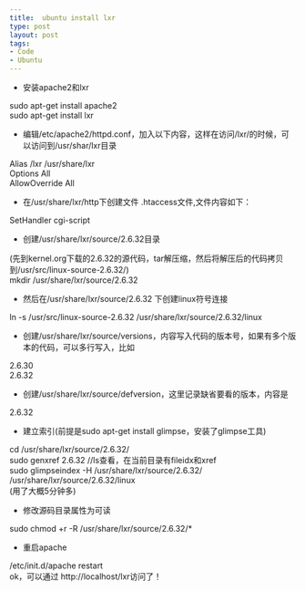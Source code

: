```yaml
---
title:  ubuntu install lxr
type: post
layout: post
tags: 
- Code
- Ubuntu
---
```

<ul><li>安装apache2和lxr</li></ul>sudo apt-get install apache2<br />sudo apt-get install lxr<br /><ul><li>编辑/etc/apache2/httpd.conf，加入以下内容，这样在访问/lxr/的时候，可以访问到/usr/shar/lxr目录</li></ul>Alias /lxr /usr/share/lxr<br />Options All<br />AllowOverride All<br /><ul><li>在/usr/share/lxr/http下创建文件 .htaccess文件,文件内容如下：</li></ul>SetHandler cgi-script<br /><ul><li>创建/usr/share/lxr/source/2.6.32目录</li></ul>(先到kernel.org下载的2.6.32的源代码，tar解压缩，然后将解压后的代码拷贝到/usr/src/linux-source-2.6.32/)<br />mkdir /usr/share/lxr/source/2.6.32<br /><ul><li>然后在/usr/share/lxr/source/2.6.32 下创建linux符号连接</li></ul>ln -s /usr/src/linux-source-2.6.32 /usr/share/lxr/source/2.6.32/linux<br /><ul><li>创建/usr/share/lxr/source/versions，内容写入代码的版本号，如果有多个版本的代码，可以多行写入，比如</li></ul>2.6.30<br />2.6.32<br /><ul><li>创建/usr/share/lxr/source/defversion，这里记录缺省要看的版本，内容是</li></ul>2.6.32<br /><ul><li>建立索引(前提是sudo apt-get install glimpse，安装了glimpse工具) </li></ul>cd /usr/share/lxr/source/2.6.32/<br />sudo genxref 2.6.32  //ls查看，在当前目录有fileidx和xref<br />sudo glimpseindex -H /usr/share/lxr/source/2.6.32/ /usr/share/lxr/source/2.6.32/linux<br />(用了大概5分钟多)<br /><ul><li>修改源码目录属性为可读</li></ul>sudo chmod +r -R /usr/share/lxr/source/2.6.32/*<br /><ul><li>重启apache</li></ul>/etc/init.d/apache restart<br />ok，可以通过 http://localhost/lxr访问了！
